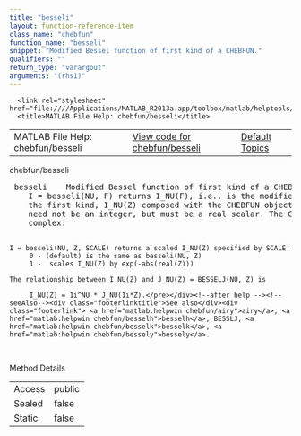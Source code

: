```yaml
---
title: "besseli"
layout: function-reference-item
class_name: "chebfun"
function_name: "besseli"
snippet: "Modified Bessel function of first kind of a CHEBFUN."
qualifiers: ""
return_type: "varargout"
arguments: "(rhs1)"
---
```


<html>
   <head>
      <meta http-equiv="Content-Type" content="text/html; charset=utf-8">
   
      <link rel="stylesheet" href="file:////Applications/MATLAB_R2013a.app/toolbox/matlab/helptools/private/helpwin.css">
      <title>MATLAB File Help: chebfun/besseli</title>
   </head>
   <body>
      <!--Single-page help-->
      <table border="0" cellspacing="0" width="100%">
         <tr class="subheader">
            <td class="headertitle">MATLAB File Help: chebfun/besseli</td>
            <td class="subheader-left"><a href="matlab:edit chebfun/besseli">View code for chebfun/besseli</a></td>
            <td class="subheader-right"><a href="matlab:helpwin">Default Topics</a></td>
         </tr>
      </table>
      <div class="title">chebfun/besseli</div>
      <div class="helptext"><pre><!--helptext --> <span class="helptopic">besseli</span>    Modified Bessel function of first kind of a CHEBFUN.
    I = <span class="helptopic">besseli</span>(NU, F) returns I_NU(F), i.e., is the modified Bessel function of
    the first kind, I_NU(Z) composed with the CHEBFUN object F. The order NU
    need not be an integer, but must be a real scalar. The CHEBFUN F can be
    complex.
 
    I = besseli(NU, Z, SCALE) returns a scaled I_NU(Z) specified by SCALE:
         0 - (default) is the same as besseli(NU, Z)
         1 -  scales I_NU(Z) by exp(-abs(real(Z)))
 
    The relationship between I_NU(Z) and J_NU(Z) = BESSELJ(NU, Z) is
 
         I_NU(Z) = 1i^NU * J_NU(1i*Z).</pre></div><!--after help --><!--seeAlso--><div class="footerlinktitle">See also</div><div class="footerlink"> <a href="matlab:helpwin chebfun/airy">airy</a>, <a href="matlab:helpwin chebfun/besselh">besselh</a>, BESSLJ, <a href="matlab:helpwin chebfun/besselk">besselk</a>, <a href="matlab:helpwin chebfun/bessely">bessely</a>.
</div>
      <!--Method-->
      <div class="sectiontitle">Method Details</div>
      <table class="class-details">
         <tr>
            <td class="class-detail-label">Access</td>
            <td>public</td>
         </tr>
         <tr>
            <td class="class-detail-label">Sealed</td>
            <td>false</td>
         </tr>
         <tr>
            <td class="class-detail-label">Static</td>
            <td>false</td>
         </tr>
      </table>
   </body>
</html>
